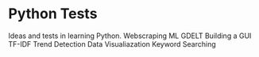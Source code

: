 # Python Tests
Ideas and tests in learning Python.
  Webscraping
  ML
  GDELT
  Building a GUI
  TF-IDF
  Trend Detection
  Data Visualiazation
  Keyword Searching 

